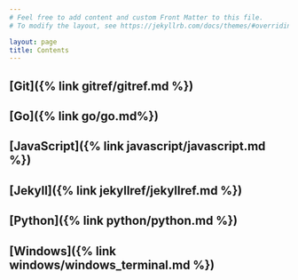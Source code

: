 ```yaml
---
# Feel free to add content and custom Front Matter to this file.
# To modify the layout, see https://jekyllrb.com/docs/themes/#overriding-theme-defaults

layout: page
title: Contents
---
```


[comment]: <> (TODO: Fix metadata around the site and see if you can update the styling to have a breadcrumb at the top.)

## [Git]({% link gitref/gitref.md %})
[comment]: <> (TODO: Move Javascript to programming languages catagory that fans out when you write your python reference)
## [Go]({% link go/go.md%})
## [JavaScript]({% link javascript/javascript.md %})
## [Jekyll]({% link jekyllref/jekyllref.md %})
## [Python]({% link python/python.md %})
## [Windows]({% link windows/windows_terminal.md %})
